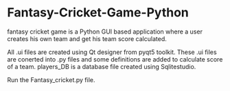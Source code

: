 # Fantasy-Cricket-Game-Python
fantasy cricket game is a Python GUI based application where a user creates his own team and get his team score calculated.

All .ui files are created using Qt designer from pyqt5 toolkit.
These .ui files are conerted into .py files and some definitions are added to calculate score of a team.
players_DB is a database file created using Sqlitestudio.

Run the Fantasy_cricket.py file.
